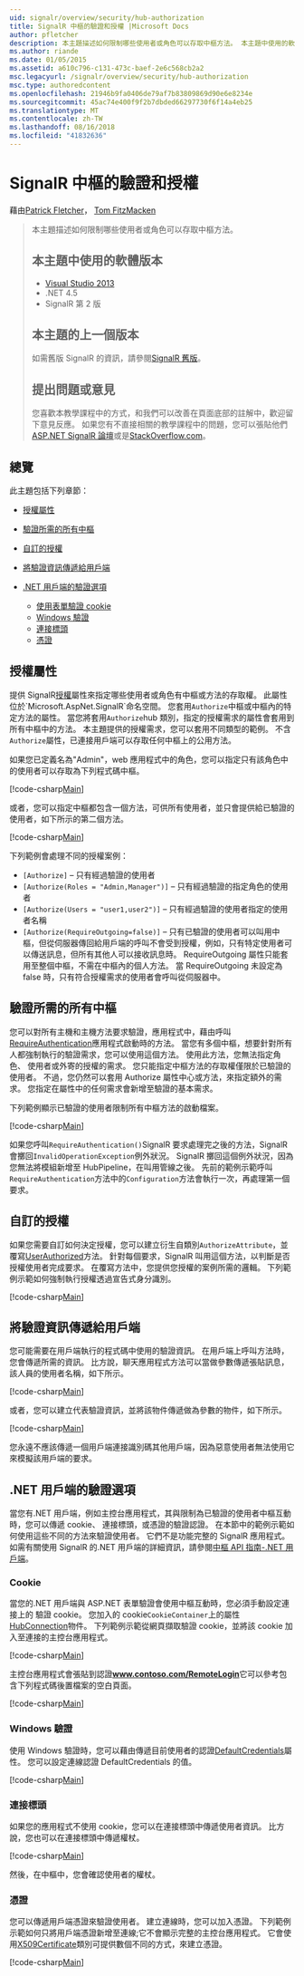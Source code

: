 ```yaml
---
uid: signalr/overview/security/hub-authorization
title: SignalR 中樞的驗證和授權 |Microsoft Docs
author: pfletcher
description: 本主題描述如何限制哪些使用者或角色可以存取中樞方法。 本主題中使用的軟體版本 Visual Studio 2013.NET 4.5 SignalR ve...
ms.author: riande
ms.date: 01/05/2015
ms.assetid: a610c796-c131-473c-baef-2e6c568cb2a2
msc.legacyurl: /signalr/overview/security/hub-authorization
msc.type: authoredcontent
ms.openlocfilehash: 21946b9fa0406de79af7b83809869d90e6e8234e
ms.sourcegitcommit: 45ac74e400f9f2b7dbded66297730f6f14a4eb25
ms.translationtype: MT
ms.contentlocale: zh-TW
ms.lasthandoff: 08/16/2018
ms.locfileid: "41832636"
---
```

<a name="authentication-and-authorization-for-signalr-hubs"></a>SignalR 中樞的驗證和授權
====================
藉由[Patrick Fletcher](https://github.com/pfletcher)， [Tom FitzMacken](https://github.com/tfitzmac)

> 本主題描述如何限制哪些使用者或角色可以存取中樞方法。 
> 
> ## <a name="software-versions-used-in-this-topic"></a>本主題中使用的軟體版本
> 
> 
> - [Visual Studio 2013](https://www.microsoft.com/visualstudio/eng/2013-downloads)
> - .NET 4.5
> - SignalR 第 2 版
>   
> 
> 
> ## <a name="previous-versions-of-this-topic"></a>本主題的上一個版本
> 
> 如需舊版 SignalR 的資訊，請參閱[SignalR 舊版](../older-versions/index.md)。
> 
> ## <a name="questions-and-comments"></a>提出問題或意見
> 
> 您喜歡本教學課程中的方式，和我們可以改善在頁面底部的註解中，歡迎留下意見反應。 如果您有不直接相關的教學課程中的問題，您可以張貼他們[ASP.NET SignalR 論壇](https://forums.asp.net/1254.aspx/1?ASP+NET+SignalR)或是[StackOverflow.com](http://stackoverflow.com/)。


## <a name="overview"></a>總覽

此主題包括下列章節：

- [授權屬性](#authorizeattribute)
- [驗證所需的所有中樞](#requireauth)
- [自訂的授權](#custom)
- [將驗證資訊傳遞給用戶端](#passauth)
- [.NET 用戶端的驗證選項](#authoptions)

    - [使用表單驗證 cookie](#cookie)
    - [Windows 驗證](#windows)
    - [連接標頭](#header)
    - [憑證](#certificate)

<a id="authorizeattribute"></a>

## <a name="authorize-attribute"></a>授權屬性

提供 SignalR[授權](https://msdn.microsoft.com/library/microsoft.aspnet.signalr.authorizeattribute(v=vs.111).aspx)屬性來指定哪些使用者或角色有中樞或方法的存取權。 此屬性位於`Microsoft.AspNet.SignalR`命名空間。 您套用`Authorize`中樞或中樞內的特定方法的屬性。 當您將套用`Authorize`hub 類別，指定的授權需求的屬性會套用到所有中樞中的方法。 本主題提供的授權需求，您可以套用不同類型的範例。 不含`Authorize`屬性，已連接用戶端可以存取任何中樞上的公用方法。

如果您已定義名為"Admin"，web 應用程式中的角色，您可以指定只有該角色中的使用者可以存取為下列程式碼中樞。

[!code-csharp[Main](hub-authorization/samples/sample1.cs)]

或者，您可以指定中樞都包含一個方法，可供所有使用者，並只會提供給已驗證的使用者，如下所示的第二個方法。

[!code-csharp[Main](hub-authorization/samples/sample2.cs)]

下列範例會處理不同的授權案例：

- `[Authorize]` – 只有經過驗證的使用者
- `[Authorize(Roles = "Admin,Manager")]` – 只有經過驗證的指定角色的使用者
- `[Authorize(Users = "user1,user2")]` – 只有經過驗證的使用者指定的使用者名稱
- `[Authorize(RequireOutgoing=false)]` – 只有已驗證的使用者可以叫用中樞，但從伺服器傳回給用戶端的呼叫不會受到授權，例如，只有特定使用者可以傳送訊息，但所有其他人可以接收訊息時。 RequireOutgoing 屬性只能套用至整個中樞，不需在中樞內的個人方法。 當 RequireOutgoing 未設定為 false 時，只有符合授權需求的使用者會呼叫從伺服器中。

<a id="requireauth"></a>

## <a name="require-authentication-for-all-hubs"></a>驗證所需的所有中樞

您可以對所有主機和主機方法要求驗證，應用程式中，藉由呼叫[RequireAuthentication](https://msdn.microsoft.com/library/microsoft.aspnet.signalr.hubpipelineextensions.requireauthentication(v=vs.111).aspx)應用程式啟動時的方法。 當您有多個中樞，想要針對所有人都強制執行的驗證需求，您可以使用這個方法。 使用此方法，您無法指定角色、 使用者或外寄的授權的需求。 您只能指定中樞方法的存取權僅限於已驗證的使用者。 不過，您仍然可以套用 Authorize 屬性中心或方法，來指定額外的需求。 您指定在屬性中的任何需求會新增至驗證的基本需求。

下列範例顯示已驗證的使用者限制所有中樞方法的啟動檔案。

[!code-csharp[Main](hub-authorization/samples/sample3.cs)]

如果您呼叫`RequireAuthentication()`SignalR 要求處理完之後的方法，SignalR 會擲回`InvalidOperationException`例外狀況。 SignalR 擲回這個例外狀況，因為您無法將模組新增至 HubPipeline，在叫用管線之後。 先前的範例示範呼叫`RequireAuthentication`方法中的`Configuration`方法會執行一次，再處理第一個要求。

<a id="custom"></a>

## <a name="customized-authorization"></a>自訂的授權

如果您需要自訂如何決定授權，您可以建立衍生自類別`AuthorizeAttribute`，並覆寫[UserAuthorized](https://msdn.microsoft.com/library/microsoft.aspnet.signalr.authorizeattribute.userauthorized(v=vs.111).aspx)方法。 針對每個要求，SignalR 叫用這個方法，以判斷是否授權使用者完成要求。 在覆寫方法中，您提供您授權的案例所需的邏輯。 下列範例示範如何強制執行授權透過宣告式身分識別。

[!code-csharp[Main](hub-authorization/samples/sample4.cs)]

<a id="passauth"></a>

## <a name="pass-authentication-information-to-clients"></a>將驗證資訊傳遞給用戶端

您可能需要在用戶端執行的程式碼中使用的驗證資訊。 在用戶端上呼叫方法時，您會傳遞所需的資訊。 比方說，聊天應用程式方法可以當做參數傳遞張貼訊息，該人員的使用者名稱，如下所示。

[!code-csharp[Main](hub-authorization/samples/sample5.cs)]

或者，您可以建立代表驗證資訊，並將該物件傳遞做為參數的物件，如下所示。

[!code-csharp[Main](hub-authorization/samples/sample6.cs)]

您永遠不應該傳遞一個用戶端連接識別碼其他用戶端，因為惡意使用者無法使用它來模擬該用戶端的要求。

<a id="authoptions"></a>

## <a name="authentication-options-for-net-clients"></a>.NET 用戶端的驗證選項

當您有.NET 用戶端，例如主控台應用程式，其與限制為已驗證的使用者中樞互動時，您可以傳遞 cookie、 連接標頭，或憑證的驗證認證。 在本節中的範例示範如何使用這些不同的方法來驗證使用者。 它們不是功能完整的 SignalR 應用程式。 如需有關使用 SignalR 的.NET 用戶端的詳細資訊，請參閱[中樞 API 指南-.NET 用戶端](../guide-to-the-api/hubs-api-guide-net-client.md)。

<a id="cookie"></a>

### <a name="cookie"></a>Cookie

當您的.NET 用戶端與 ASP.NET 表單驗證會使用中樞互動時，您必須手動設定連接上的 驗證 cookie。 您加入的 cookie`CookieContainer`上的屬性[HubConnection](https://msdn.microsoft.com/library/microsoft.aspnet.signalr.client.hubs.hubconnection(v=vs.111).aspx)物件。 下列範例示範從網頁擷取驗證 cookie，並將該 cookie 加入至連接的主控台應用程式。

[!code-csharp[Main](hub-authorization/samples/sample7.cs)]

主控台應用程式會張貼到認證<strong>www.contoso.com/RemoteLogin</strong>它可以參考包含下列程式碼後置檔案的空白頁面。

[!code-csharp[Main](hub-authorization/samples/sample8.cs)]

<a id="windows"></a>

### <a name="windows-authentication"></a>Windows 驗證

使用 Windows 驗證時，您可以藉由傳遞目前使用者的認證[DefaultCredentials](https://msdn.microsoft.com/library/system.net.credentialcache.defaultcredentials.aspx)屬性。 您可以設定連線認證 DefaultCredentials 的值。

[!code-csharp[Main](hub-authorization/samples/sample9.cs?highlight=6)]

<a id="header"></a>

### <a name="connection-header"></a>連接標頭

如果您的應用程式不使用 cookie，您可以在連接標頭中傳遞使用者資訊。 比方說，您也可以在連接標頭中傳遞權杖。

[!code-csharp[Main](hub-authorization/samples/sample10.cs?highlight=6)]

然後，在中樞中，您會確認使用者的權杖。

<a id="certificate"></a>

### <a name="certificate"></a>憑證

您可以傳遞用戶端憑證來驗證使用者。 建立連線時，您可以加入憑證。 下列範例示範如何只將用戶端憑證新增至連線;它不會顯示完整的主控台應用程式。 它會使用[X509Certificate](https://msdn.microsoft.com/library/system.security.cryptography.x509certificates.x509certificate.aspx)類別可提供數個不同的方式，來建立憑證。

[!code-csharp[Main](hub-authorization/samples/sample11.cs?highlight=6)]

